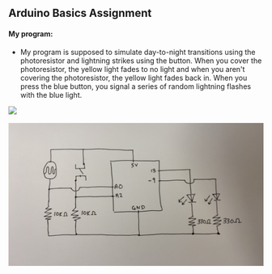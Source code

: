 ## Arduino Basics Assignment

#### My program:

* My program is supposed to simulate day-to-night transitions using the photoresistor and lightning strikes using the button. When you cover the photoresistor, the yellow light fades to no light and when you aren't covering the photoresistor, the yellow light fades back in. When you press the blue button, you signal a series of random lightning flashes with the blue light. 

![](arduinoSetup.png)

![](arduinoSchematic.png)
